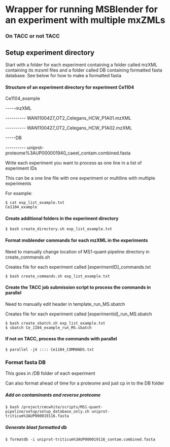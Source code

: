 # Wrapper for running MSBlender for an experiment with multiple mxZMLs
### On TACC or not TACC 

## Setup experiment directory

Start with a folder for each experiment containing a folder called mzXML containing its mzxml files and a folder called DB containing formatted fasta database. See below for how to make a formatted fasta



#### Structure of an experiment directory for experiment Ce1104

Ce1104_example

-----mzXML

---------- WAN1100427_OT2_Celegans_HCW_P1A01.mzXML

---------- WAN1100427_OT2_Celegans_HCW_P1A02.mzXML

-----DB

---------- uniprot-proteome%3AUP000001940_caeel_contam.combined.fasta


Write each experiment you want to process as one line in a list of experiment IDs

This can be a one line file with one experiment or multiline with multiple experiments

For example:

```
$ cat exp_list_example.txt
Ce1104_example
```

#### Create additional folders in the experiment directory

```
$ bash create_directory.sh exp_list_example.txt 
```

#### Format msblender commands for each mzXML in the experiments

Need to manually change location of MS1-quant-pipeline directory in create_commands.sh

Creates file for each experiment called [experimentID]_commands.txt

```
$ bash create_commands.sh exp_list_example.txt
```

#### Create the TACC job submission script to process the commands in parallel

Need to manually edit header in template_run_MS.sbatch

Creates file for each experiment called [experimentid]_run_MS.sbatch


```
$ bash create_sbatch.sh exp_list_example.txt
$ sbatch Ce_1104_example_run_MS.sbatch

```

#### If not on TACC, process the commands with parallel

```
$ parallel -j4 :::: Ce1104_COMMANDS.txt
```




### Format fasta DB

This goes in /DB folder of each experiment

Can also format ahead of time for a proteome and just cp in to the DB folder

##### Add on contaminants and reverse proteome

```
$ bash /project/cmcwhite/scripts/MS1-quant-pipeline/setup/setup_database_only.sh uniprot-triticum%3AUP000019116.fasta
```

##### Generate blast formatted db 

```
$ formatdb -i uniprot-triticum%3AUP000019116_contam.combined.fasta
```







